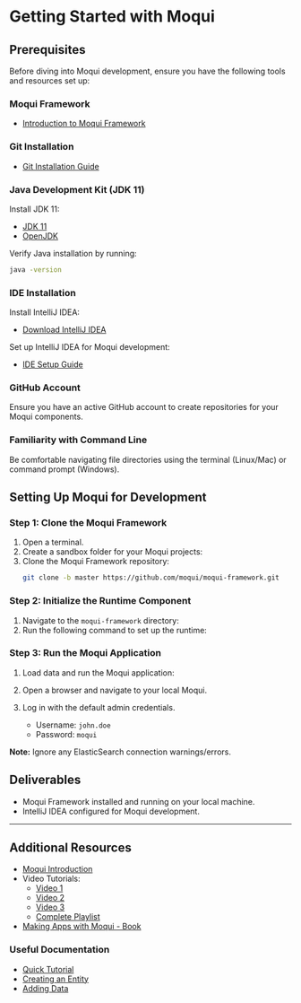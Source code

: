 # Getting Started with Moqui

## Prerequisites

Before diving into Moqui development, ensure you have the following tools and resources set up:

### **Moqui Framework**
- [Introduction to Moqui Framework](https://www.moqui.org/m/docs/framework/Introduction)

### **Git Installation**
- [Git Installation Guide](https://git-scm.com/book/en/v2/Getting-Started-Installing-Git)

### **Java Development Kit (JDK 11)**
Install JDK 11:
- [JDK 11](https://jdk.java.net/java-se-ri/11-MR3)
- [OpenJDK](https://adoptium.net/temurin/archive/?version=11)

Verify Java installation by running:
```bash
java -version
```

### **IDE Installation**
Install IntelliJ IDEA:
- [Download IntelliJ IDEA](https://www.jetbrains.com/idea/download/?section=mac)

Set up IntelliJ IDEA for Moqui development:
- [IDE Setup Guide](https://www.moqui.org/m/docs/framework/IDE+Setup/IntelliJ+IDEA+Setup)

### **GitHub Account**
Ensure you have an active GitHub account to create repositories for your Moqui components.

### **Familiarity with Command Line**
Be comfortable navigating file directories using the terminal (Linux/Mac) or command prompt (Windows).

## Setting Up Moqui for Development

### **Step 1: Clone the Moqui Framework**
1. Open a terminal.
2. Create a sandbox folder for your Moqui projects:
3. Clone the Moqui Framework repository:
   ```bash
   git clone -b master https://github.com/moqui/moqui-framework.git
   ```

### **Step 2: Initialize the Runtime Component**
1. Navigate to the `moqui-framework` directory:
2. Run the following command to set up the runtime:

### **Step 3: Run the Moqui Application**
1. Load data and run the Moqui application:

2. Open a browser and navigate to your local Moqui.

3. Log in with the default admin credentials.
   - Username: `john.doe`
   - Password: `moqui`

**Note:** Ignore any ElasticSearch connection warnings/errors.

## Deliverables

- Moqui Framework installed and running on your local machine.
- IntelliJ IDEA configured for Moqui development.

---

## Additional Resources

- [Moqui Introduction](https://www.youtube.com/watch?v=Q2ZM4BcVoCg)
- Video Tutorials:
  - [Video 1](https://www.youtube.com/watch?v=d_ZiTjzZ-Qs&list=PL6JSOz3-TrFSMiuGounNRnje-JQDi8l8g&index=2&t=3s)
  - [Video 2](https://www.youtube.com/watch?v=rvi9_ELXDHc&list=PL6JSOz3-TrFSMiuGounNRnje-JQDi8l8g&index=10&t=3s)
  - [Video 3](https://www.youtube.com/watch?v=BEhQH0lVW08&list=PL6JSOz3-TrFSMiuGounNRnje-JQDi8l8g&index=15&t=1s)
  - [Complete Playlist](https://www.youtube.com/playlist?list=PL6JSOz3-TrFSBQFDVSyjuZ49BUENd4bH6)
- [Making Apps with Moqui - Book](https://www.moqui.org/MakingAppsWithMoqui-1.0.pdf)

### Useful Documentation
- [Quick Tutorial](https://www.moqui.org/m/docs/framework/Quick+Tutorial)
- [Creating an Entity](https://www.moqui.org/m/docs/framework/Quick+Tutorial#MyFirstEntity)
- [Adding Data](https://www.moqui.org/m/docs/framework/Quick+Tutorial#AddSomeData)

